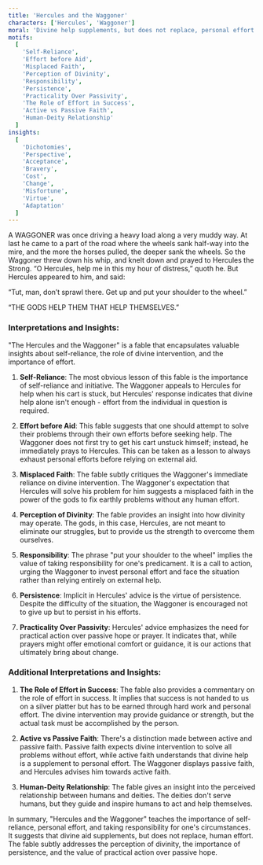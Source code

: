 ```yaml
---
title: 'Hercules and the Waggoner'
characters: ['Hercules', 'Waggoner']
moral: 'Divine help supplements, but does not replace, personal effort.'
motifs:
  [
    'Self-Reliance',
    'Effort before Aid',
    'Misplaced Faith',
    'Perception of Divinity',
    'Responsibility',
    'Persistence',
    'Practicality Over Passivity',
    'The Role of Effort in Success',
    'Active vs Passive Faith',
    'Human-Deity Relationship'
  ]
insights:
  [
    'Dichotomies',
    'Perspective',
    'Acceptance',
    'Bravery',
    'Cost',
    'Change',
    'Misfortune',
    'Virtue',
    'Adaptation'
  ]
---
```


A WAGGONER was once driving a heavy load along a very muddy way. At last he came to a part of the road where the wheels sank half-way into the mire, and the more the horses pulled, the deeper sank the wheels. So the Waggoner threw down his whip, and knelt down and prayed to Hercules the Strong. “O Hercules, help me in this my hour of distress,” quoth he. But Hercules appeared to him, and said:

“Tut, man, don’t sprawl there. Get up and put your shoulder to the wheel.”

“THE GODS HELP THEM THAT HELP THEMSELVES.”

### Interpretations and Insights:

"The Hercules and the Waggoner" is a fable that encapsulates valuable insights about self-reliance, the role of divine intervention, and the importance of effort.

1. **Self-Reliance**: The most obvious lesson of this fable is the importance of self-reliance and initiative. The Waggoner appeals to Hercules for help when his cart is stuck, but Hercules' response indicates that divine help alone isn't enough - effort from the individual in question is required.

2. **Effort before Aid**: This fable suggests that one should attempt to solve their problems through their own efforts before seeking help. The Waggoner does not first try to get his cart unstuck himself; instead, he immediately prays to Hercules. This can be taken as a lesson to always exhaust personal efforts before relying on external aid.

3. **Misplaced Faith**: The fable subtly critiques the Waggoner's immediate reliance on divine intervention. The Waggoner's expectation that Hercules will solve his problem for him suggests a misplaced faith in the power of the gods to fix earthly problems without any human effort.

4. **Perception of Divinity**: The fable provides an insight into how divinity may operate. The gods, in this case, Hercules, are not meant to eliminate our struggles, but to provide us the strength to overcome them ourselves.

5. **Responsibility**: The phrase "put your shoulder to the wheel" implies the value of taking responsibility for one's predicament. It is a call to action, urging the Waggoner to invest personal effort and face the situation rather than relying entirely on external help.

6. **Persistence**: Implicit in Hercules' advice is the virtue of persistence. Despite the difficulty of the situation, the Waggoner is encouraged not to give up but to persist in his efforts.

7. **Practicality Over Passivity**: Hercules' advice emphasizes the need for practical action over passive hope or prayer. It indicates that, while prayers might offer emotional comfort or guidance, it is our actions that ultimately bring about change.

### Additional Interpretations and Insights:

1. **The Role of Effort in Success**: The fable also provides a commentary on the role of effort in success. It implies that success is not handed to us on a silver platter but has to be earned through hard work and personal effort. The divine intervention may provide guidance or strength, but the actual task must be accomplished by the person.

2. **Active vs Passive Faith**: There's a distinction made between active and passive faith. Passive faith expects divine intervention to solve all problems without effort, while active faith understands that divine help is a supplement to personal effort. The Waggoner displays passive faith, and Hercules advises him towards active faith.

3. **Human-Deity Relationship**: The fable gives an insight into the perceived relationship between humans and deities. The deities don't serve humans, but they guide and inspire humans to act and help themselves.

In summary, "Hercules and the Waggoner" teaches the importance of self-reliance, personal effort, and taking responsibility for one's circumstances. It suggests that divine aid supplements, but does not replace, human effort. The fable subtly addresses the perception of divinity, the importance of persistence, and the value of practical action over passive hope.
